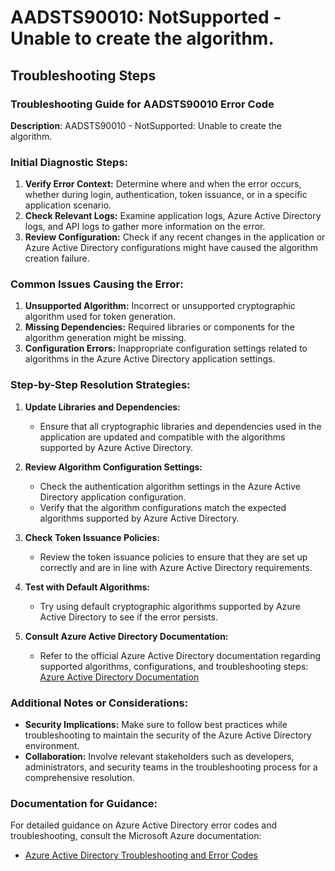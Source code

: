 
# AADSTS90010: NotSupported - Unable to create the algorithm.


## Troubleshooting Steps
### Troubleshooting Guide for AADSTS90010 Error Code

**Description**: AADSTS90010 - NotSupported: Unable to create the algorithm.

### Initial Diagnostic Steps:
1. **Verify Error Context:** Determine where and when the error occurs, whether during login, authentication, token issuance, or in a specific application scenario.
2. **Check Relevant Logs:** Examine application logs, Azure Active Directory logs, and API logs to gather more information on the error.
3. **Review Configuration:** Check if any recent changes in the application or Azure Active Directory configurations might have caused the algorithm creation failure.

### Common Issues Causing the Error:
1. **Unsupported Algorithm:** Incorrect or unsupported cryptographic algorithm used for token generation.
2. **Missing Dependencies:** Required libraries or components for the algorithm generation might be missing.
3. **Configuration Errors:** Inappropriate configuration settings related to algorithms in the Azure Active Directory application settings.

### Step-by-Step Resolution Strategies:
1. **Update Libraries and Dependencies:**
   - Ensure that all cryptographic libraries and dependencies used in the application are updated and compatible with the algorithms supported by Azure Active Directory.
   
2. **Review Algorithm Configuration Settings:**
   - Check the authentication algorithm settings in the Azure Active Directory application configuration.
   - Verify that the algorithm configurations match the expected algorithms supported by Azure Active Directory.
   
3. **Check Token Issuance Policies:**
   - Review the token issuance policies to ensure that they are set up correctly and are in line with Azure Active Directory requirements.
   
4. **Test with Default Algorithms:**
   - Try using default cryptographic algorithms supported by Azure Active Directory to see if the error persists.
   
5. **Consult Azure Active Directory Documentation:**
   - Refer to the official Azure Active Directory documentation regarding supported algorithms, configurations, and troubleshooting steps:
     [Azure Active Directory Documentation](https://docs.microsoft.com/en-us/azure/active-directory/)

### Additional Notes or Considerations:
- **Security Implications:** Make sure to follow best practices while troubleshooting to maintain the security of the Azure Active Directory environment.
- **Collaboration:** Involve relevant stakeholders such as developers, administrators, and security teams in the troubleshooting process for a comprehensive resolution.

### Documentation for Guidance:
For detailed guidance on Azure Active Directory error codes and troubleshooting, consult the Microsoft Azure documentation:
- [Azure Active Directory Troubleshooting and Error Codes](https://learn.microsoft.com/en-us/azure/active-directory/fundamentals/multi-tenant-troubleshoot-app-configuration)